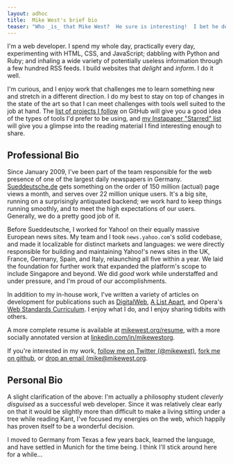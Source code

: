```yaml
---
layout: adhoc
title:  Mike West's brief bio
teaser: "Who _is_ that Mike West?  He sure is interesting!  I bet he develops websites or something!"
---
```

I'm a web developer.  I spend my whole day, practically every day, experimenting with HTML, CSS, and JavaScript; dabbling with Python and Ruby; and inhaling a wide variety of potentially useless information through a few hundred RSS feeds. I build websites that _delight_ and _inform_.  I do it well.

I'm curious, and I enjoy work that challenges me to learn something new and stretch in a different direction.  I do my best to stay on top of changes in the state of the art so that I can meet challenges with tools well suited to the job at hand.  The [list of projects I follow][github_follow] on GitHub will give you a good idea of the types of tools I'd prefer to be using, and [my Instapaper "Starred" list][instapaper_starred] will give you a glimpse into the reading material I find interesting enough to share.

Professional Bio
----------------

Since January 2009, I've been part of the team responsible for the web presence of one of the largest daily newspapers in Germany.  [Sueddeutsche.de][sde] gets something on the order of 150 million (actual) page views a month, and serves over 22 million unique users.  It's a big site, running on a surprisingly antiquated backend; we work hard to keep things running smoothly, and to meet the high expectations of our users.  Generally, we do a pretty good job of it.

Before Sueddeutsche, I worked for Yahoo! on their equally massive European news sites.  My team and I took `news.yahoo.com`'s solid codebase, and made it localizable for distinct markets and languages: we were directly responsible for building and maintaining Yahoo!'s news sites in the UK, France, Germany, Spain, and Italy, relaunching all five within a year.  We laid the foundation for further work that expanded the platform's scope to include Singapore and beyond.  We did _good_ work while understaffed and under pressure, and I'm proud of our accomplishments.

In addition to my in-house work, I've written a variety of articles on development for publications such as [DigitalWeb][dw], [A List Apart][ala], and Opera's [Web Standards Curriculum][owsc].  I enjoy what I do, and I enjoy sharing tidbits with others.

A more complete resume is available at [mikewest.org/resume][resume], with a more socially annotated version at [linkedin.com/in/mikewestorg][linkedin].

If you're interested in my work, [follow me on Twitter (@mikewest)][twitter], [fork me on github][github], or [drop an email (mike@mikewest.org][email].

Personal Bio
------------

A slight clarification of the above: I'm actually a philosophy student _cleverly disguised_ as a successful web developer.  Since it was relatively clear early on that it would be slightly more than difficult to make a living sitting under a tree while reading Kant, I've focused my energies on the web, which happily has proven itself to be a wonderful decision.

I moved to Germany from Texas a few years back, learned the language, and have settled in Munich for the time being.  I think I'll stick around here for a while...


[github_follow]:        http://github.com/mikewest/following
[instapaper_starred]:   http://www.instapaper.com/starred/rss/203164/fvc7FjLu4aIN5wsniOahrlWgbLw
[sde]:                  http://www.sueddeutsche.de/

[dw]:       http://www.digital-web.com/about/contributors/mike_west/
[ala]:      http://www.alistapart.com/authors/w/mikewest
[owsc]:     http://www.opera.com/company/education/curriculum/

[resume]:   http://mikewest.org/resume
[linkedin]: http://www.linkedin.com/in/mikewestorg
[twitter]:  http://twitter.com/mikewest
[github]:   http://github.com/mikewest/
[email]:    mailto:mike@mikewest.org
